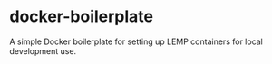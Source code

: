 # docker-boilerplate
A simple Docker boilerplate for setting up LEMP containers for local development use.
